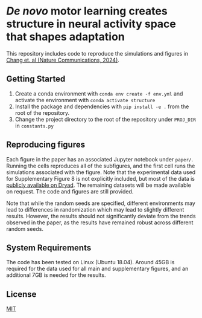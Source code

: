 # _De novo_ motor learning creates structure in neural activity space that shapes adaptation

This repository includes code to reproduce the simulations and figures in [Chang et. al (Nature Communications, 2024)](https://www.nature.com/articles/s41467-024-48008-7).

## Getting Started

1. Create a conda environment with ```conda env create -f env.yml``` and activate the environment with ```conda activate structure```
2. Install the package and dependencies with 
  ```pip install -e .```
  from the root of the repository. 
3. Change the project directory to the root of the repository under ```PROJ_DIR``` in ```constants.py```

## Reproducing figures
Each figure in the paper has an associated Jupyter notebook under ```paper/```. Running the cells reproduces all of the subfigures, and the first cell runs the simulations associated with the figure. Note that the experimental data used for Supplementary Figure 8 is not explicitly included, but most of the data is [publicly available on Dryad](https://datadryad.org/stash/dataset/doi:10.5061/dryad.xd2547dkt). The remaining datasets will be made available on request. The code and figures are still provided.

Note that while the random seeds are specified, different environments may lead to differences in randomization which may lead to slightly different results. However, the results should not significantly deviate from the trends observed in the paper, as the results have remained robust across different random seeds. 

## System Requirements
The code has been tested on Linux (Ubuntu 18.04). Around 45GB is required for the data used for all main and supplementary figures, and an additional 7GB is needed for the results.

## License
[MIT](https://opensource.org/license/mit/)
